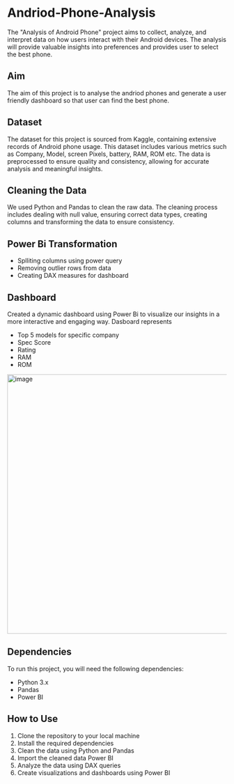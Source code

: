 # Andriod-Phone-Analysis
The "Analysis of Android Phone" project aims to collect, analyze, and interpret data on how users interact with their Android devices. The analysis will provide valuable insights into preferences and provides user to select the best phone.

## Aim
The aim of this project is to analyse the andriod phones and generate a user friendly dashboard so that user can find the best phone.

## Dataset
The dataset for this project is sourced from Kaggle, containing extensive records of Android phone usage. This dataset includes various metrics such as Company, Model, screen Pixels, battery, RAM, ROM etc. The data is preprocessed to ensure quality and consistency, allowing for accurate analysis and meaningful insights.

## Cleaning the Data
We used Python and Pandas to clean the raw data. The cleaning process includes dealing with null value, ensuring correct data types, creating columns and transforming the data to ensure consistency.

## Power Bi Transformation
- Splliting columns using power query
- Removing outlier rows from data
- Creating DAX measures for dashboard 



## Dashboard
Created a dynamic dashboard using Power Bi to visualize our insights in a more interactive and engaging way.
Dasboard represents
- Top 5 models for specific company
- Spec Score
- Rating
- RAM
- ROM

<img width="596" alt="image" src="https://github.com/lokeshpal27/Andriod-Phone-Analysis/assets/114469389/51d2374c-08a5-4549-88b0-43e6556a5e6a">



## Dependencies
To run this project, you will need the following dependencies:

- Python 3.x
- Pandas
- Power BI

## How to Use
1. Clone the repository to your local machine
2. Install the required dependencies
4. Clean the data using Python and Pandas
5. Import the cleaned data Power BI
6. Analyze the data using DAX  queries
7. Create visualizations and dashboards using Power BI





